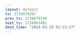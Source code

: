 ```yaml
---
layout: default
ts: 1710879207
prev_ts: 1710879194
next_ts: 1710961401
date_time: "2024-03-19 01:13:27"
---
```

